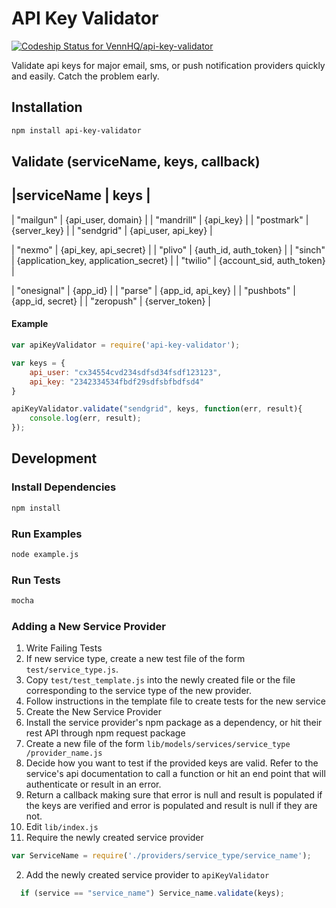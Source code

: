 # API Key Validator

[ ![Codeship Status for VennHQ/api-key-validator](https://codeship.com/projects/84e0b4a0-e605-0132-9e91-46daeabcd7f9/status?branch=master)](https://codeship.com/projects/82171)

Validate api keys for major email, sms, or push notification providers quickly and easily. Catch the problem early.


## Installation
``` bash
npm install api-key-validator
```

## Validate (serviceName, keys, callback)

|serviceName | keys |
-----------------------------------
| "mailgun" | {api_user, domain}  |
| "mandrill" | {api_key}          |
| "postmark" | {server_key}       |
| "sendgrid" | {api_user, api_key}          |

| "nexmo" | {api_key, api_secret}                 |
| "plivo" | {auth_id, auth_token}                 |
| "sinch" | {application_key, application_secret} |
| "twilio" | {account_sid, auth_token}             |

| "onesignal" | {app_id}         |
| "parse" | {app_id, api_key}    |
| "pushbots" | {app_id, secret}  |
| "zeropush" | {server_token}     |


#### Example
``` javascript
var apiKeyValidator = require('api-key-validator');

var keys = {
    api_user: "cx34554cvd234sdfsd34fsdf123123",
    api_key: "2342334534fbdf29sdfsbfbdfsd4"
}

apiKeyValidator.validate("sendgrid", keys, function(err, result){
    console.log(err, result);
});

```

## Development

### Install Dependencies
``` bash
npm install
```

### Run Examples
``` bash
node example.js
```

### Run Tests
``` bash
mocha
```

### Adding a New Service Provider
1. Write Failing Tests
  1. If new service type, create a new test file of the form
		 `test/service_type.js`.
  2. Copy `test/test_template.js` into the newly created file or
	   the file corresponding to the service type of the new provider.
  3. Follow instructions in the template file to create tests for the new
	   service
2. Create the New Service Provider
  1. Install the service provider's npm package as a dependency, or hit their rest API through npm request package
  2. Create a new file of the form `lib/models/services/service_type
	   /provider_name.js`
  3. Decide how you want to test if the provided keys are valid.
		 Refer to the service's api documentation to call a function
		 or hit an end point that will authenticate or result in an error.
  4. Return a callback making sure that error is null and result is
		 populated if the keys are verified and error is populated and result is
		 null if they are not.
3. Edit `lib/index.js`
  1. Require the newly created service provider
  ```js
  var ServiceName = require('./providers/service_type/service_name');
  ```
  2. Add the newly created service provider to `apiKeyValidator`
  ``` javascript
	if (service == "service_name") Service_name.validate(keys);
  ```
